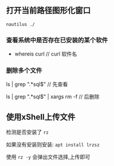 ## 打开当前路径图形化窗口

`nautilus ./`

### 查看系统中是否存在已安装的某个软件

+ whereis curl // curl 软件名

### 删除多个文件
ls | grep ".*sql$" // 先查看

ls | grep ".*sql$" | xargs rm -f // 后删除

## 使用xShell上传文件

检测是否安装了 `rz`

如果没有安装则安装: `apt install lrzsz`

使用 `rz -y` 会弹出文件选择,上传即可

